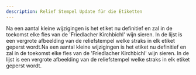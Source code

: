 ```yaml
---
description: Relief Stempel Update für die Etiketten
---
```

Na een aantal kleine wijzigingen is het etiket nu definitief en zal in de toekomst elke fles van de 'Friedlacher Kirchbichl' wijn sieren. In de lijst is een vergrote afbeelding van de reliefstempel welke straks in elk etiket geperst wordt.Na een aantal kleine wijzigingen is het etiket nu definitief en zal in de toekomst elke fles van de 'Friedlacher Kirchbichl' wijn sieren. In de lijst is een vergrote afbeelding van de reliefstempel welke straks in elk etiket geperst wordt.